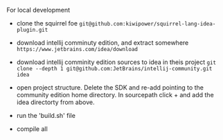 For local development

* clone the squirrel foe
```git@github.com:kiwipower/squirrel-lang-idea-plugin.git```

* download intellij comminuty edition, and extract somewhere
```https://www.jetbrains.com/idea/download```

* download intellij comminity edition sources to idea in theis project
```git clone --depth 1 git@github.com:JetBrains/intellij-community.git idea```

* open project structure. Delete the SDK and re-add pointing to the community edition home directory. In sourcepath click + and add the idea directorty from above.

* run the 'build.sh' file

* compile all

